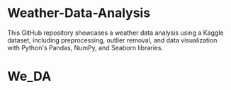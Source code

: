 # Weather-Data-Analysis
 This GitHub repository showcases a weather data analysis using a Kaggle dataset, including preprocessing, outlier removal, and data visualization with Python's Pandas, NumPy, and Seaborn libraries.
# We_DA
